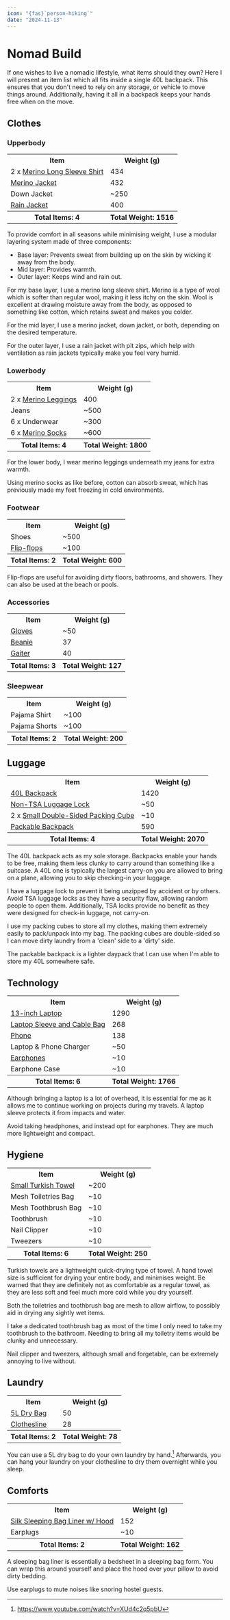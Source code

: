 ```yaml
---
icon: "{fas}`person-hiking`"
date: "2024-11-13"
---
```


# Nomad Build

If one wishes to live a nomadic lifestyle, what items should they own? Here I will present an item list which all fits inside a single 40L backpack. This ensures that you don't need to rely on any storage, or vehicle to move things around. Additionally, having it all in a backpack keeps your hands free when on the move.

## Clothes

### Upperbody

<table class="table">
    <tr>
        <th>Item</th>
        <th>Weight (g)</th>
    </tr>
    <tr>
        <td>2 x <a href="https://www.icebreaker.com/en-au/mens-baselayers/merino-200-oasis-long-sleeve-crew-neck-thermal-top/104365A2.html">Merino Long Sleeve Shirt</a></td>
        <td>434</td>
    </tr>
    <tr>
        <td><a href="https://www.icebreaker.com/en-au/mens-sweaters/original-long-sleeve-half-zip-top/B00871A2.html">Merino Jacket</a></td>
        <td>432</td>
    </tr>
    <tr>
        <td>Down Jacket</td>
        <td>~250</td>
    </tr>
    <tr>
        <td><a href="https://www.patagonia.com.au/products/mens-torrentshell-3l-rain-jacket-85241-enlb">Rain Jacket</a></td>
        <td>400</td>
    </tr>
    <tr>
        <th>Total Items: 4</th>
        <th>Total Weight: 1516</th>
    </tr>
</table>

To provide comfort in all seasons while minimising weight, I use a modular layering system made of three components:

- Base layer: Prevents sweat from building up on the skin by wicking it away from the body.
- Mid layer: Provides warmth.
- Outer layer: Keeps wind and rain out.

For my base layer, I use a merino long sleeve shirt. Merino is a type of wool which is softer than regular wool, making it less itchy on the skin. Wool is excellent at drawing moisture away from the body, as opposed to something like cotton, which retains sweat and makes you colder.

For the mid layer, I use a merino jacket, down jacket, or both, depending on the desired temperature.

For the outer layer, I use a rain jacket with pit zips, which help with ventilation as rain jackets typically make you feel very humid.

### Lowerbody

<table class="table">
    <tr>
        <th>Item</th>
        <th>Weight (g)</th>
    </tr>
    <tr>
        <td>2 x <a href="https://www.icebreaker.com/en-au/mens-baselayers/merino-200-oasis-thermal-leggings/104369A2.html">Merino Leggings</a></td>
        <td>400</td>
    </tr>
    <tr>
        <td>Jeans</td>
        <td>~500</td>
    </tr>
    <tr>
        <td>6 x Underwear</td>
        <td>~300</td>
    </tr>
    <tr>
        <td>6 x <a href="https://www.macpac.com.au/macpac-merino-hiking-sock/114832.html">Merino Socks</a></td>
        <td>~600</td>
    </tr>
    <tr>
        <th>Total Items: 4</th>
        <th>Total Weight: 1800</th>
    </tr>
</table>

For the lower body, I wear merino leggings underneath my jeans for extra warmth.

Using merino socks as like before, cotton can absorb sweat, which has previously made my feet freezing in cold environments.

### Footwear
<table class="table">
    <tr>
        <th>Item</th>
        <th>Weight (g)</th>
    </tr>
    <tr>
        <td>Shoes</td>
        <td>~500</td>
    </tr>
    <tr>
        <td><a href="https://havaianas.com.au/collections/top/products/top-thongs">Flip-flops</a></td>
        <td>~100</td>
    </tr>
    <tr>
        <th>Total Items: 2</th>
        <th>Total Weight: 600</th>
    </tr>
</table>

Flip-flops are useful for avoiding dirty floors, bathrooms, and showers. They can also be used at the beach or pools.

### Accessories

<table class="table">
    <tr>
        <th>Item</th>
        <th>Weight (g)</th>
    </tr>
    <tr>
        <td><a href="https://www.macpac.com.au/macpac-merino-knit-glove/114508.html">Gloves</a></td>
        <td>~50</td>
    </tr>
    <tr>
        <td><a href="https://www.icebreaker.com/en-au/accessories/merino-200-oasis-beanie/0A56SHA2.html">Beanie</a></td>
        <td>37</td>
    </tr>
    <tr>
        <td><a href="https://www.macpac.com.au/macpac-merino-150-neck-gaiter/118861.html">Gaiter</a></td>
        <td>40</td>
    </tr>
    <tr>
        <th>Total Items: 3</th>
        <th>Total Weight: 127</th>
    </tr>
</table>

### Sleepwear

<table class="table">
    <tr>
        <th>Item</th>
        <th>Weight (g)</th>
    </tr>
    <tr>
        <td>Pajama Shirt</td>
        <td>~100</td>
    </tr>
    <tr>
        <td>Pajama Shorts</td>
        <td>~100</td>
    </tr>
    <tr>
        <th>Total Items: 2</th>
        <th>Total Weight: 200</th>
    </tr>
</table>

## Luggage

<table class="table">
    <tr>
        <th>Item</th>
        <th>Weight (g)</th>
    </tr>
    <tr>
        <td><a href="https://www.kathmandu.com.au/litehaul-carry-on-38l-v3.html">40L Backpack</a></td>
        <td>1420</td>
    </tr>
    <tr>
        <td><a href="https://www.amazon.com/dp/B000FKEZ3S">Non-TSA Luggage Lock</a>
        <td>~50</td>
    <tr>
        <td>2 x <a href="https://muji.com.au/collections/packing-cubes/products/polyester-travel-gusset-case-double">Small Double-Sided Packing Cube</a></td>
        <td>~10</td>
    </tr>
    <tr>
        <td><a href="https://aersf.com/collections/go-collection/products/go-pack-2">Packable Backpack</a></td>
        <td>590</td>
    </tr>
    <tr>
        <th>Total Items: 4</th>
        <th>Total Weight: 2070</th>
    </tr>
</table>

The 40L backpack acts as my sole storage. Backpacks enable your hands to be free, making them less clunky to carry around than something like a suitcase. A 40L one is typically the largest carry-on you are allowed to bring on a plane, allowing you to skip checking-in your luggage.

I have a luggage lock to prevent it being unzipped by accident or by others. Avoid TSA luggage locks as they have a security flaw, allowing random people to open them. Additionally, TSA locks provide no benefit as they were designed for check-in luggage, not carry-on.

I use my packing cubes to store all my clothes, making them extremely easily to pack/unpack into my bag. The packing cubes are double-sided so I can move dirty laundry from a 'clean' side to a 'dirty' side.

The packable backpack is a lighter daypack that I can use when I'm able to store my 40L somewhere safe.

## Technology

<table class="table">
    <tr>
        <th>Item</th>
        <th>Weight (g)</th>
    </tr>
    <tr>
        <td><a href="https://support.apple.com/en-us/111883">13-inch Laptop</a></td>
        <td>1290</td>
    </tr>
    <tr>
        <td><a href="https://www.amazon.com.au/Inateck-Protection-Compatible-2016-2020-Accesory/dp/B095WT256">Laptop Sleeve and Cable Bag</a></td>
        <td>268</td>
    </tr>
    <tr>
        <td><a href="https://support.apple.com/en-us/111943">Phone</a></td>
        <td>138</td>
    </tr>
    <tr>
        <td>Laptop & Phone Charger</td>
        <td>~50</td>
    </tr>
    <tr>
        <td><a href="https://www.apple.com/au/shop/product/MWU53FE/A/earpods-35mm-headphone-plug">Earphones</a></td>
        <td>~10</td>
    </tr>
    <tr>
        <td>Earphone Case</td>
        <td>~10</td>
    </tr>
    <tr>
        <th>Total Items: 6</th>
        <th>Total Weight: 1766</th>
    </tr>
</table>

Although bringing a laptop is a lot of overhead, it is essential for me as it allows me to continue working on projects during my travels. A laptop sleeve protects it from impacts and water.

Avoid taking headphones, and instead opt for earphones. They are much more lightweight and compact.

## Hygiene

<table class="table">
    <tr>
        <th>Item</th>
        <th>Weight (g)</th>
    </tr>
    <tr>
        <td><a href="https://www.knotty.com.au/products/knotty-junior">Small Turkish Towel</a></td>
        <td>~200</td>
    </tr>
    <tr>
        <td>Mesh Toiletries Bag</td>
        <td>~10</td>
    </tr>
    <tr>
        <td>Mesh Toothbrush Bag</td>
        <td>~10</td>
    </tr>
    <tr>
        <td>Toothbrush</td>
        <td>~10</td>
    </tr>
    <tr>
        <td>Nail Clipper</td>
        <td>~10</td>
    </tr>
    <tr>
        <td>Tweezers</td>
        <td>~10</td>
    </tr>
    <tr>
        <th>Total Items: 6</th>
        <th>Total Weight: 250</th>
    </tr>
</table>

Turkish towels are a lightweight quick-drying type of towel. A hand towel size is sufficient for drying your entire body, and minimises weight. Be warned that they are definitely not as comfortable as a regular towel, as they are less soft and feel much more cold while you dry yourself.

Both the toiletries and toothbrush bag are mesh to allow airflow, to possibly aid in drying any sightly wet items.

I take a dedicated toothbrush bag as most of the time I only need to take my toothbrush to the bathroom. Needing to bring all my toiletry items would be clunky and unnecessary.

Nail clipper and tweezers, although small and forgetable, can be extremely annoying to live without.

## Laundry

<table class="table">
    <tr>
        <th>Item</th>
        <th>Weight (g)</th>
    </tr>
    <tr>
        <td><a href="https://www.macpac.com.au/sea-to-summit-lightweight-dry-bag-5l-/121523.html">5L Dry Bag</a></td>
        <td>50</td>
    </tr>
    <tr>
        <td><a href="https://www.macpac.com.au/sea-to-summit-clothesline/119927-BLK00-OS.html">Clothesline</a></td>
        <td>28</td>
    </tr>
    <tr>
        <th>Total Items: 2</th>
        <th>Total Weight: 78</th>
    </tr>
</table>

You can use a 5L dry bag to do your own laundry by hand.[^onebagtravels-laundry] Afterwards, you can hang your laundry on your clothesline to dry them overnight while you sleep.

[^onebagtravels-laundry]: https://www.youtube.com/watch?v=XUd4c2q5pbU

## Comforts

<table class="table">
    <tr>
        <th>Item</th>
        <th>Weight (g)</th>
    </tr>
    <tr>
        <td><a href="https://www.mont.com.au/collections/sleeping-bag-liners/products/pure-silk-sleeping-bag-inner-sheet">Silk Sleeping Bag Liner w/ Hood</a></td>
        <td>152</td>
    </tr>
    <tr>
        <td>Earplugs</td>
        <td>~10</td>
    </tr>
    <tr>
        <th>Total Items: 2</th>
        <th>Total Weight: 162</th>
    </tr>
</table>

A sleeping bag liner is essentially a bedsheet in a sleeping bag form. You can wrap this around yourself and place the hood over your pillow to avoid dirty bedding.

Use earplugs to mute noises like snoring hostel guests.
